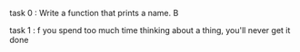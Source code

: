task 0 : Write a function that prints a name.
B

task 1 : f you spend too much time thinking about a thing, you'll never get it done
